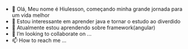 - 👋 Olá, Meu nome é Hiulesson, começando minha grande jornada para um vida melhor
- 👀 Estou interessante em aprender java e tornar o estudo ao diverdido
- 🌱 Atualmente estou aprendendo sobre framework(angular) 
- 💞️ I’m looking to collaborate on ...
- 📫 How to reach me ...

<!---
Hiulesson/Hiulesson is a ✨ special ✨ repository because its `README.md` (this file) appears on your GitHub profile.
You can click the Preview link to take a look at your changes.
--->
